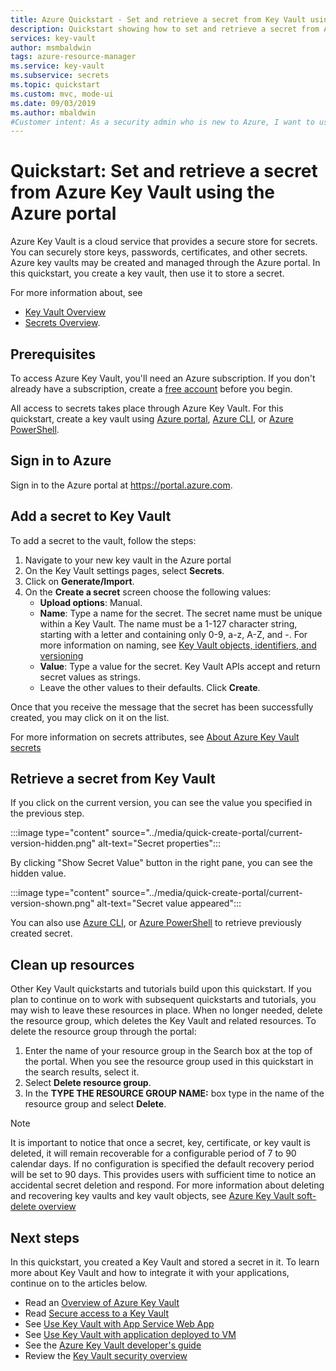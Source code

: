 ```yaml
---
title: Azure Quickstart - Set and retrieve a secret from Key Vault using Azure portal | Microsoft Docs
description: Quickstart showing how to set and retrieve a secret from Azure Key Vault using the Azure portal
services: key-vault
author: msmbaldwin
tags: azure-resource-manager
ms.service: key-vault
ms.subservice: secrets
ms.topic: quickstart
ms.custom: mvc, mode-ui
ms.date: 09/03/2019
ms.author: mbaldwin
#Customer intent: As a security admin who is new to Azure, I want to use Key Vault to securely store keys and passwords in Azure
---
```

# Quickstart: Set and retrieve a secret from Azure Key Vault using the Azure portal

Azure Key Vault is a cloud service that provides a secure store for secrets. You can securely store keys, passwords, certificates, and other secrets. Azure key vaults may be created and managed through the Azure portal. In this quickstart, you create a key vault, then use it to store a secret. 

For more information about, see 
- [Key Vault Overview](../general/overview.md)
- [Secrets Overview](about-secrets.md).

## Prerequisites

To access Azure Key Vault, you'll need an Azure subscription. If you don't already have a subscription, create a [free account](https://azure.microsoft.com/free/?WT.mc_id=A261C142F) before you begin.

All access to secrets takes place through Azure Key Vault. For this quickstart, create a key vault using [Azure portal](../general/quick-create-portal.md), [Azure CLI](../general/quick-create-cli.md), or [Azure PowerShell](../general/quick-create-powershell.md).

## Sign in to Azure

Sign in to the Azure portal at https://portal.azure.com.

## Add a secret to Key Vault

To add a secret to the vault, follow the steps:

1. Navigate to your new key vault in the Azure portal
1. On the Key Vault settings pages, select **Secrets**.
1. Click on **Generate/Import**.
1. On the **Create a secret** screen choose the following values:
    - **Upload options**: Manual.
    - **Name**: Type a name for the secret. The secret name must be unique within a Key Vault. The name must be a 1-127 character string, starting with a letter and containing only 0-9, a-z, A-Z, and -. For more information on naming, see [Key Vault objects, identifiers, and versioning](../general/about-keys-secrets-certificates.md#objects-identifiers-and-versioning)
    - **Value**: Type a value for the secret. Key Vault APIs accept and return secret values as strings. 
    - Leave the other values to their defaults. Click **Create**.

Once that you receive the message that the secret has been successfully created, you may click on it on the list. 

For more information on secrets attributes, see [About Azure Key Vault secrets](./about-secrets.md)

## Retrieve a secret from Key Vault

If you click on the current version, you can see the value you specified in the previous step.

:::image type="content" source="../media/quick-create-portal/current-version-hidden.png" alt-text="Secret properties":::

By clicking "Show Secret Value" button in the right pane, you can see the hidden value. 

:::image type="content" source="../media/quick-create-portal/current-version-shown.png" alt-text="Secret value appeared":::

You can also use [Azure CLI](), or [Azure PowerShell]() to retrieve previously created secret.

## Clean up resources

Other Key Vault quickstarts and tutorials build upon this quickstart. If you plan to continue on to work with subsequent quickstarts and tutorials, you may wish to leave these resources in place.
When no longer needed, delete the resource group, which deletes the Key Vault and related resources. To delete the resource group through the portal:

1. Enter the name of your resource group in the Search box at the top of the portal. When you see the resource group used in this quickstart in the search results, select it.
2. Select **Delete resource group**.
3. In the **TYPE THE RESOURCE GROUP NAME:** box type in the name of the resource group and select **Delete**.

> [!NOTE]
> It is important to notice that once a secret, key, certificate, or key vault is deleted, it will remain recoverable for a configurable period of 7 to 90 calendar days. If no configuration is specified the default recovery period will be set to 90 days. This provides users with sufficient time to notice an accidental secret deletion and respond. For more information about deleting and recovering key vaults and key vault objects, see [Azure Key Vault soft-delete overview](../general/soft-delete-overview.md)

## Next steps

In this quickstart, you created a Key Vault and stored a secret in it. To learn more about Key Vault and how to integrate it with your applications, continue on to the articles below.

- Read an [Overview of Azure Key Vault](../general/overview.md)
- Read [Secure access to a Key Vault](../general/security-features.md)
- See [Use Key Vault with App Service Web App](../general/tutorial-net-create-vault-azure-web-app.md)
- See [Use Key Vault with application deployed to VM](../general/tutorial-net-virtual-machine.md)
- See the [Azure Key Vault developer's guide](../general/developers-guide.md)
- Review the [Key Vault security overview](../general/security-features.md)

